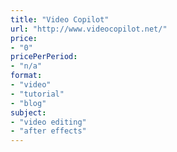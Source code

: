 ```yaml
---
title: "Video Copilot"
url: "http://www.videocopilot.net/"
price: 
- "0"
pricePerPeriod: 
- "n/a"
format: 
- "video"
- "tutorial"
- "blog"
subject: 
- "video editing"
- "after effects"
---
```

